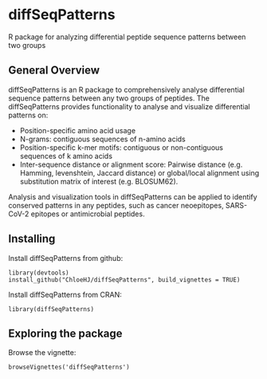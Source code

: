 # diffSeqPatterns
R package for analyzing differential peptide sequence patterns between two groups

## General Overview

diffSeqPatterns is an R package to comprehensively analyse differential sequence patterns between any two groups of peptides. The diffSeqPatterns provides functionality to analyse and visualize differential patterns on:

- Position-specific amino acid usage 
- N-grams: contiguous sequences of n-amino acids
- Position-specific k-mer motifs: contiguous or non-contiguous sequences of k amino acids
- Inter-sequence distance or alignment score: Pairwise distance (e.g. Hamming, levenshtein, Jaccard distance) or global/local alignment using substitution matrix of interest (e.g. BLOSUM62). 

Analysis and visualization tools in diffSeqPatterns can be applied to identify conserved patterns in any peptides, such as cancer neoepitopes, SARS-CoV-2 epitopes or antimicrobial peptides. 

## Installing

Install diffSeqPatterns from github:
```
library(devtools)
install_github("ChloeHJ/diffSeqPatterns", build_vignettes = TRUE)
```

Install diffSeqPatterns from CRAN:
```
library(diffSeqPatterns)
```


## Exploring the package

Browse the vignette:
```
browseVignettes('diffSeqPatterns')
```



